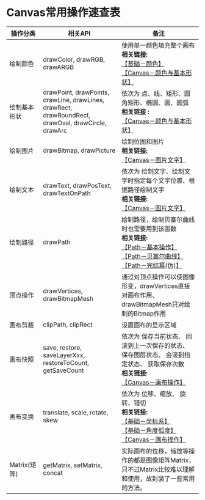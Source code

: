 # Canvas常用操作速查表

操作分类 | 相关API | 备注
---------|---------|--------------
绘制颜色 | drawColor, drawRGB, drawARGB | 使用单一颜色填充整个画布<br/> **相关链接:**<br/> [【基础－颜色】](https://github.com/GcsSloop/AndroidNote/blob/master/CustomView/Base/%5B3%5DColor.md) <br/>[【Canvas－颜色与基本形状】](https://github.com/GcsSloop/AndroidNote/blob/master/CustomView/Advance/%5B2%5DCanvas_BasicGraphics.md)
绘制基本形状 | drawPoint, drawPoints, drawLine, drawLines, drawRect, drawRoundRect, drawOval, drawCircle, drawArc | 依次为 点、线、矩形、圆角矩形、椭圆、圆、圆弧 <br/> **相关链接 :** <br/>[【Canvas－颜色与基本形状】](https://github.com/GcsSloop/AndroidNote/blob/master/CustomView/Advance/%5B2%5DCanvas_BasicGraphics.md)
绘制图片 | drawBitmap, drawPicture | 绘制位图和图片<br/>**相关链接:** <br/>[【Canvas－图片文字】](https://github.com/GcsSloop/AndroidNote/blob/master/CustomView/Advance/%5B4%5DCanvas_PictureText.md) 
绘制文本 | drawText,    drawPosText, drawTextOnPath | 依次为 绘制文字、绘制文字时指定每个文字位置、根据路径绘制文字<br/>**相关链接:** <br/>[【Canvas－图片文字】](https://github.com/GcsSloop/AndroidNote/blob/master/CustomView/Advance/%5B4%5DCanvas_PictureText.md)
绘制路径 | drawPath | 绘制路径，绘制贝塞尔曲线时也需要用到该函数 <br/>**相关链接:** <br/> [【Path－基本操作】](https://github.com/GcsSloop/AndroidNote/blob/master/CustomView/Advance/%5B5%5DPath_Basic.md) <br/> [【Path－贝塞尔曲线】](https://github.com/GcsSloop/AndroidNote/blob/master/CustomView/Advance/%5B6%5DPath_Bezier.md) <br/> [【Path－完结篇(伪)】](https://github.com/GcsSloop/AndroidNote/blob/master/CustomView/Advance/%5B7%5DPath_Over.md)
顶点操作 | drawVertices, drawBitmapMesh | 通过对顶点操作可以使图像形变，drawVertices直接对画布作用、 drawBitmapMesh只对绘制的Bitmap作用
画布剪裁 | clipPath,    clipRect | 设置画布的显示区域
画布快照 | save, restore, saveLayerXxx, restoreToCount, getSaveCount | 依次为 保存当前状态、 回滚到上一次保存的状态、 保存图层状态、 会滚到指定状态、 获取保存次数<br/>**相关链接:** <br/>[【Canvas－画布操作】](https://github.com/GcsSloop/AndroidNote/blob/master/CustomView/Advance/%5B3%5DCanvas_Convert.md)
画布变换 | translate, scale, rotate, skew | 依次为 位移、缩放、 旋转、错切<br/> **相关链接:** <br/>[【基础－坐标系】](https://github.com/GcsSloop/AndroidNote/blob/master/CustomView/Base/%5B1%5DCoordinateSystem.md)    <br/>[【基础－角度弧度】](https://github.com/GcsSloop/AndroidNote/blob/master/CustomView/Base/%5B2%5DAngleAndRadian.md)  <br/>[【Canvas－画布操作】](https://github.com/GcsSloop/AndroidNote/blob/master/CustomView/Advance/%5B3%5DCanvas_Convert.md)
Matrix(矩阵) | getMatrix, setMatrix, concat | 实际画布的位移，缩放等操作的都是图像矩阵Matrix，只不过Matrix比较难以理解和使用，故封装了一些常用的方法。
